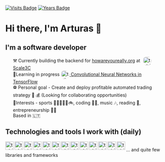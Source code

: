  
[![Visits Badge](https://badges.pufler.dev/visits/tuturis/tuturis)](https://badges.pufler.dev) 
[![Years Badge](https://badges.pufler.dev/years/tuturis)](https://badges.pufler.dev)
# Hi there, I'm Arturas 👋
## I'm a software developer

<ul>
    <li style="list-style-type:none;">⚒ Currently building the backend for <a href="https://share.howareyoureally.org">howareyoureally.org</a> at <a href="https://scale3c.com"><img alt="tutris | Scale3C " style="padding:0 5px;vertical-align:middle;border-radius:15px" width="26px" src="https://avatars0.githubusercontent.com/u/46576313?s=400&u=d19597751084ba5a2ef4efbfa53460004dd960d3&v=4"/>Scale3C</a></li>
    <li style="list-style-type:none;"> 🌱Learning in progress<a href="https://www.coursera.org/learn/convolutional-neural-networks-tensorflow"><img alt="tutris | coursera" style="vertical-align:middle;border-radius:15px;padding:0 0 0 5px;"  width="26px" src="https://cdn.jsdelivr.net/npm/simple-icons@3.4.0/icons/coursera.svg" /> Convolutional Neural Networks in TensorFlow</a></li>
    <li style="list-style-type:none;"> ⚽ Personal goal - Create and deploy profitable automated trading strategy 🤖 💰 (Looking for collaborating opportunities)</li>
    <li style="list-style-type:none;">🧠Interests - sports 🥋🏋️‍♀️🏃‍♂️🚲, coding 👩‍💻, music 🎶, reading 📖, entrepreneurship 👨‍🎤</li>
    <li style="list-style-type:none;">Based in 🇱🇹</li>
</ul>

## Technologies and tools I work with (daily)

<img align="left" alt="tutris | amazonaws " width="26px" src="https://cdn.jsdelivr.net/npm/simple-icons@3.4.0/icons/amazonaws.svg" />
<img align="left" alt="tutris | visualstudiocode" width="26px" src="https://cdn.jsdelivr.net/npm/simple-icons@3.4.0/icons/visualstudiocode.svg" />
<img align="left" alt="tutris | git" width="26px" src="https://cdn.jsdelivr.net/npm/simple-icons@3.4.0/icons/git.svg" />
<img align="left" alt="tutris | node-dot-js" width="26px" src="https://cdn.jsdelivr.net/npm/simple-icons@3.4.0/icons/node-dot-js.svg" />
<img align="left" alt="tutris | typescript" width="26px" src="https://cdn.jsdelivr.net/npm/simple-icons@3.4.0/icons/typescript.svg" />
<img align="left" alt="tutris | trello" width="26px" src="https://cdn.jsdelivr.net/npm/simple-icons@3.4.0/icons/trello.svg" />
<img align="left" alt="tutris | google" width="26px" src="https://cdn.jsdelivr.net/npm/simple-icons@3.4.0/icons/google.svg" />
<img align="left" alt="tutris | github" width="26px" src="https://cdn.jsdelivr.net/npm/simple-icons@3.4.0/icons/github.svg" />
<img align="left" alt="tutris | gitlab" width="26px" src="https://cdn.jsdelivr.net/npm/simple-icons@3.4.0/icons/gitlab.svg" />
<img align="left" alt="tutris | postgresql" width="26px" src="https://cdn.jsdelivr.net/npm/simple-icons@3.4.0/icons/postgresql.svg" />
<img align="left" alt="tutris | html5" width="26px" src="https://cdn.jsdelivr.net/npm/simple-icons@3.4.0/icons/html5.svg" />
<img align="left" alt="tutris | react" width="26px" src="https://cdn.jsdelivr.net/npm/simple-icons@3.4.0/icons/react.svg" />
<img align="left" alt="tutris | toggl" width="26px" src="https://cdn.jsdelivr.net/npm/simple-icons@3.4.0/icons/toggl.svg" />
</br>
... and quite few libraries and frameworks
</br>

[hyar]: https://share.howareyoureally.org
[coursera]: https://www.coursera.org/learn/convolutional-neural-networks-tensorflow/]
[scale3C]: https://scale3c.com